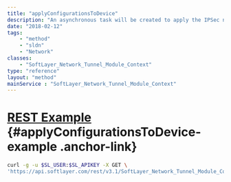 ```yaml
---
title: "applyConfigurationsToDevice"
description: "An asynchronous task will be created to apply the IPSec network tunnel's configuration to network devices. During this time, an IPSec network tunnel cannot be modified in anyway. Only one network tunnel configuration task can be created at a time. If a task has already been created and has not completed, a new task cannot be created. "
date: "2018-02-12"
tags:
    - "method"
    - "sldn"
    - "Network"
classes:
    - "SoftLayer_Network_Tunnel_Module_Context"
type: "reference"
layout: "method"
mainService : "SoftLayer_Network_Tunnel_Module_Context"
---
```


# [REST Example](#applyConfigurationsToDevice-example) <a href="/article/rest/"><i class="fas fa-question"></i></a> {#applyConfigurationsToDevice-example .anchor-link} 
```bash
curl -g -u $SL_USER:$SL_APIKEY -X GET \
'https://api.softlayer.com/rest/v3.1/SoftLayer_Network_Tunnel_Module_Context/{SoftLayer_Network_Tunnel_Module_ContextID}/applyConfigurationsToDevice'
```
